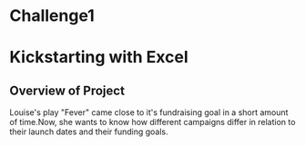 # Challenge1
# Kickstarting with Excel

## Overview of Project
Louise's play "Fever" came close to it's fundraising goal in a short amount of time.Now, she wants to know how different campaigns differ in relation to their launch dates and their funding goals.
